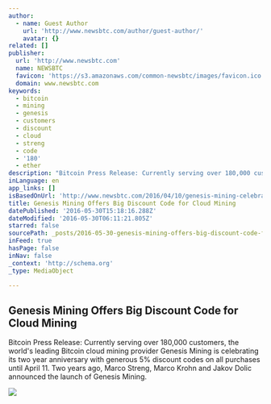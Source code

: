 ```yaml
---
author:
  - name: Guest Author
    url: 'http://www.newsbtc.com/author/guest-author/'
    avatar: {}
related: []
publisher:
  url: 'http://www.newsbtc.com'
  name: NEWSBTC
  favicon: 'https://s3.amazonaws.com/common-newsbtc/images/favicon.ico'
  domain: www.newsbtc.com
keywords:
  - bitcoin
  - mining
  - genesis
  - customers
  - discount
  - cloud
  - streng
  - code
  - '180'
  - ether
description: "Bitcoin Press Release: Currently serving over 180,000 customers, the world's leading Bitcoin cloud mining provider Genesis Mining is celebrating its two year anniversary with generous 5% discount codes on all purchases until April 11. Two years ago, Marco Streng, Marco Krohn and Jakov Dolic announced the launch of Genesis Mining."
inLanguage: en
app_links: []
isBasedOnUrl: 'http://www.newsbtc.com/2016/04/10/genesis-mining-celebrates-two-year-anniversary-big-discount-code-cloud-mining/'
title: Genesis Mining Offers Big Discount Code for Cloud Mining
datePublished: '2016-05-30T15:18:16.288Z'
dateModified: '2016-05-30T06:11:21.805Z'
starred: false
sourcePath: _posts/2016-05-30-genesis-mining-offers-big-discount-code-for-cloud-mining.md
inFeed: true
hasPage: false
inNav: false
_context: 'http://schema.org'
_type: MediaObject

---
```

<article style=""><h1>Genesis Mining Offers Big Discount Code for Cloud Mining</h1><p>Bitcoin Press Release: Currently serving over 180,000 customers, the world's leading Bitcoin cloud mining provider Genesis Mining is celebrating its two year anniversary with generous 5% discount codes on all purchases until April 11. Two years ago, Marco Streng, Marco Krohn and Jakov Dolic announced the launch of Genesis Mining.</p><img src="http://s3.amazonaws.com/main-newsbtc-images/2016/04/10072526/Genesis-Mining-2-years-1080x454-1.jpg" /></article>